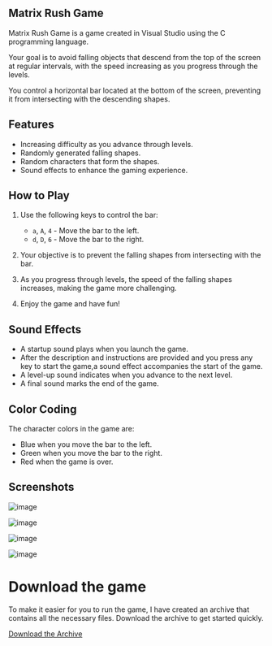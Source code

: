 ## Matrix Rush Game

 Matrix Rush Game is a game created in Visual Studio using the C programming language.
 
 Your goal is to avoid falling objects that descend from the top of the screen at regular intervals, with the speed increasing as you progress through the levels.
 
You control a horizontal bar located at the bottom of the screen, preventing it from intersecting with the descending shapes.

## Features

- Increasing difficulty as you advance through levels.
- Randomly generated falling shapes.
- Random characters that form the shapes.
- Sound effects to enhance the gaming experience.

## How to Play

1. Use the following keys to control the bar:
   - `a`, `A`, `4` - Move the bar to the left.
   - `d`, `D`, `6` - Move the bar to the right.

2. Your objective is to prevent the falling shapes from intersecting with the bar.

3. As you progress through levels, the speed of the falling shapes increases, making the game more challenging.

4. Enjoy the game and have fun!

## Sound Effects

- A startup sound plays when you launch the game.
- After the description and instructions are provided and you press any key to start the game,a sound effect accompanies the start of the game.
- A level-up sound indicates when you advance to the next level.
- A final sound marks the end of the game.

## Color Coding

The character colors in the game are:
- Blue when you move the bar to the left.
- Green when you move the bar to the right.
- Red when the game is over.

## Screenshots

![image](https://github.com/Ciobanu-RaresGabriel/Matrix_Rush_Game/assets/146030923/8c81c6e3-ccf0-41e8-9ef3-9134f25bb53f)

![image](https://github.com/Ciobanu-RaresGabriel/Matrix_Rush_Game/assets/146030923/dda3d58c-88c5-4dd0-8e98-ebb2f70b4c97)

![image](https://github.com/Ciobanu-RaresGabriel/Matrix_Rush_Game/assets/146030923/af296117-2d7d-4600-a193-2b04c631889b)

![image](https://github.com/Ciobanu-RaresGabriel/Matrix_Rush_Game/assets/146030923/22081f2a-a19e-4194-88b9-512b771a839c)

# Download the game

To make it easier for you to run the game, I have created an archive that contains all the necessary files. Download the archive to get started quickly.

[Download the Archive](https://github.com/Ciobanu-RaresGabriel/Matrix_Rush_Game/blob/master/Matrix%20Rush%20Game.rar)


